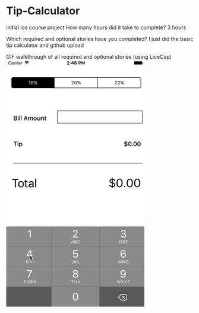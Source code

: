 # Tip-Calculator
initial ios course project
How many hours did it take to complete?
3 hours

Which required and optional stories have you completed?
I just did the basic tip calculator and github upload

GIF walkthrough of all required and optional stories (using LiceCap)
![alt tag](/tip-calculator-walkthrough.gif)
